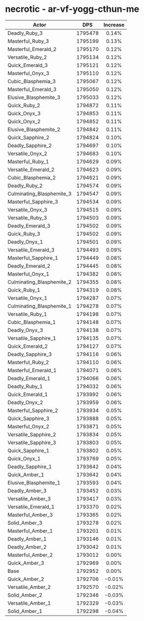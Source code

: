 # necrotic - ar-vf-yogg-cthun-me
| Actor | DPS | Increase |
|---|:---:|:---:|
|Deadly_Ruby_3|1795478|0.14%|
|Masterful_Ruby_3|1795199|0.13%|
|Masterful_Emerald_2|1795170|0.12%|
|Versatile_Ruby_2|1795134|0.12%|
|Quick_Emerald_3|1795121|0.12%|
|Masterful_Onyx_3|1795110|0.12%|
|Cubic_Blasphemia_3|1795067|0.12%|
|Masterful_Emerald_3|1795050|0.12%|
|Elusive_Blasphemite_3|1795033|0.12%|
|Quick_Ruby_2|1794872|0.11%|
|Quick_Onyx_3|1794853|0.11%|
|Quick_Onyx_2|1794852|0.11%|
|Elusive_Blasphemite_2|1794842|0.11%|
|Quick_Sapphire_2|1794824|0.10%|
|Deadly_Sapphire_2|1794697|0.10%|
|Versatile_Onyx_2|1794683|0.10%|
|Masterful_Ruby_1|1794629|0.09%|
|Versatile_Emerald_2|1794623|0.09%|
|Cubic_Blasphemia_2|1794621|0.09%|
|Deadly_Ruby_2|1794574|0.09%|
|Culminating_Blasphemite_3|1794547|0.09%|
|Masterful_Sapphire_3|1794534|0.09%|
|Versatile_Onyx_3|1794515|0.09%|
|Versatile_Ruby_3|1794503|0.09%|
|Deadly_Emerald_3|1794502|0.09%|
|Quick_Ruby_3|1794502|0.09%|
|Deadly_Onyx_1|1794501|0.09%|
|Versatile_Emerald_3|1794493|0.09%|
|Masterful_Sapphire_1|1794449|0.08%|
|Deadly_Emerald_2|1794445|0.08%|
|Masterful_Onyx_1|1794382|0.08%|
|Culminating_Blasphemite_2|1794355|0.08%|
|Quick_Ruby_1|1794319|0.08%|
|Versatile_Onyx_1|1794287|0.07%|
|Culminating_Blasphemite_1|1794278|0.07%|
|Versatile_Ruby_1|1794198|0.07%|
|Cubic_Blasphemia_1|1794148|0.07%|
|Deadly_Onyx_3|1794138|0.07%|
|Versatile_Sapphire_1|1794135|0.07%|
|Quick_Emerald_2|1794127|0.07%|
|Deadly_Sapphire_3|1794116|0.06%|
|Masterful_Ruby_2|1794110|0.06%|
|Masterful_Emerald_1|1794071|0.06%|
|Deadly_Emerald_1|1794066|0.06%|
|Deadly_Ruby_1|1794032|0.06%|
|Quick_Emerald_1|1793992|0.06%|
|Deadly_Onyx_2|1793959|0.06%|
|Masterful_Sapphire_2|1793934|0.05%|
|Quick_Sapphire_3|1793888|0.05%|
|Masterful_Onyx_2|1793871|0.05%|
|Versatile_Sapphire_2|1793834|0.05%|
|Versatile_Sapphire_3|1793803|0.05%|
|Quick_Sapphire_1|1793802|0.05%|
|Quick_Onyx_1|1793769|0.05%|
|Deadly_Sapphire_1|1793642|0.04%|
|Quick_Amber_1|1793642|0.04%|
|Elusive_Blasphemite_1|1793593|0.04%|
|Deadly_Amber_3|1793452|0.03%|
|Versatile_Amber_3|1793417|0.03%|
|Versatile_Emerald_1|1793370|0.02%|
|Masterful_Amber_3|1793365|0.02%|
|Solid_Amber_3|1793278|0.02%|
|Masterful_Amber_1|1793201|0.01%|
|Deadly_Amber_1|1793146|0.01%|
|Deadly_Amber_2|1793042|0.01%|
|Masterful_Amber_2|1793012|0.00%|
|Quick_Amber_3|1792969|0.00%|
|Base|1792952|0.00%|
|Quick_Amber_2|1792706|-0.01%|
|Versatile_Amber_2|1792570|-0.02%|
|Solid_Amber_2|1792346|-0.03%|
|Versatile_Amber_1|1792329|-0.03%|
|Solid_Amber_1|1792298|-0.04%|
